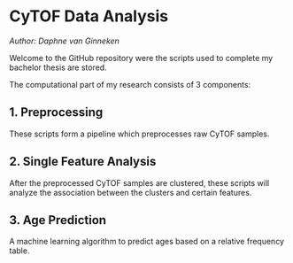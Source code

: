# CyTOF Data Analysis
*Author: Daphne van Ginneken*  
  
Welcome to the GitHub repository were the scripts used to complete my bachelor thesis are stored.
  
The computational part of my research consists of 3 components:  
## 1. Preprocessing
These scripts form a pipeline which preprocesses raw CyTOF samples.  
## 2. Single Feature Analysis
After the preprocessed CyTOF samples are clustered, these scripts will analyze the association between the clusters and certain features.
## 3. Age Prediction
A machine learning algorithm to predict ages based on a relative frequency table.  

